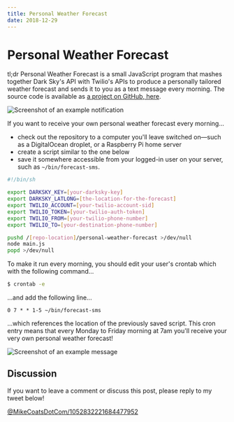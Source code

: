 ```yaml
---
title: Personal Weather Forecast
date: 2018-12-29
---
```


# Personal Weather Forecast

tl;dr Personal Weather Forecast is a small JavaScript program that mashes together Dark Sky's API with Twilio's APIs to produce a personally tailored weather forecast and sends it to you as a text message every morning. The source code is available as [a project on GitHub, here][github-project].

![Screenshot of an example notification][notification-screenshot]

If you want to receive your own personal weather forecast every morning...

- check out the repository to a computer you'll leave switched on—such as a DigitalOcean droplet, or a Raspberry Pi home server
- create a script similar to the one below
- save it somewhere accessible from your logged-in user on your server, such as `~/bin/forecast-sms`.

```sh
#!/bin/sh

export DARKSKY_KEY=[your-darksky-key]
export DARKSKY_LATLONG=[the-location-for-the-forecast]
export TWILIO_ACCOUNT=[your-twilio-account-sid]
export TWILIO_TOKEN=[your-twilio-auth-token]
export TWILIO_FROM=[your-twilio-phone-number]
export TWILIO_TO=[your-destination-phone-number]

pushd /[repo-location]/personal-weather-forecast >/dev/null
node main.js
popd >/dev/null
```

To make it run every morning, you should edit your user's crontab which with the following command...

```sh
$ crontab -e
```

...and add the following line...

```
0 7 * * 1-5 ~/bin/forecast-sms
```

...which references the location of the previously saved script. This cron entry means that every Monday to Friday morning at 7am you'll receive your very own personal weather forecast!

![Screenshot of an example message][message-screenshot]

## Discussion

If you want to leave a comment or discuss this post, please reply to my tweet below!

[@MikeCoatsDotCom/1052832221684477952][discussion-tweet]

[github-project]: https://github.com/MikeCoats/personal-weather-forecast
[notification-screenshot]: notification.jpg
[message-screenshot]: message.jpg
[discussion-tweet]: https://twitter.com/MikeCoatsDotCom/status/1052832221684477952
